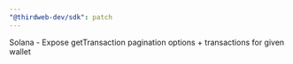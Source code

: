 ```yaml
---
"@thirdweb-dev/sdk": patch
---
```


Solana - Expose getTransaction pagination options + transactions for given wallet
